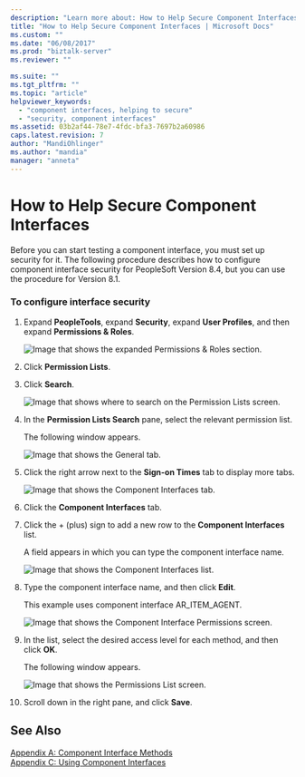 ```yaml
---
description: "Learn more about: How to Help Secure Component Interfaces"
title: "How to Help Secure Component Interfaces | Microsoft Docs"
ms.custom: ""
ms.date: "06/08/2017"
ms.prod: "biztalk-server"
ms.reviewer: ""

ms.suite: ""
ms.tgt_pltfrm: ""
ms.topic: "article"
helpviewer_keywords: 
  - "component interfaces, helping to secure"
  - "security, component interfaces"
ms.assetid: 03b2af44-78e7-4fdc-bfa3-7697b2a60986
caps.latest.revision: 7
author: "MandiOhlinger"
ms.author: "mandia"
manager: "anneta"
---
```

# How to Help Secure Component Interfaces
Before you can start testing a component interface, you must set up security for it. The following procedure describes how to configure component interface security for PeopleSoft Version 8.4, but you can use the procedure for Version 8.1.  
  
### To configure interface security  
  
1.  Expand **PeopleTools**, expand **Security**, expand **User Profiles**, and then expand **Permissions & Roles**.  
  
     ![Image that shows the expanded Permissions & Roles section.](../core/media/psadapter-47-ps-configsecurity1.gif "PSAdapter_47_PS_ConfigSecurity1")  
  
2.  Click **Permission Lists**.  
  
3.  Click **Search**.  
  
     ![Image that shows where to search on the Permission Lists screen.](../core/media/psadapter-48-ps-configsecurity2.gif "PSAdapter_48_PS_ConfigSecurity2")  
  
4.  In the **Permission Lists Search** pane, select the relevant permission list.  
  
     The following window appears.  
  
     ![Image that shows the General tab.](../core/media/psadapter-49-ps-configsecurity3.gif "PSAdapter_49_PS_ConfigSecurity3")  
  
5.  Click the right arrow next to the **Sign-on Times** tab to display more tabs.  
  
     ![Image that shows the Component Interfaces tab.](../core/media/psadapter-50-ps-configsecurity4.gif "PSAdapter_50_PS_ConfigSecurity4")  
  
6.  Click the **Component Interfaces** tab.  
  
7.  Click the + (plus) sign to add a new row to the **Component Interfaces** list.  
  
     A field appears in which you can type the component interface name.  
  
     ![Image that shows the Component Interfaces list.](../core/media/psadapter-51-ps-configsecurity5.gif "PSAdapter_51_PS_ConfigSecurity5")  
  
8.  Type the component interface name, and then click **Edit**.  
  
     This example uses component interface AR_ITEM_AGENT.  
  
     ![Image that shows the Component Interface Permissions screen.](../core/media/psadapter-52-ps-configsecurity6.gif "PSAdapter_52_PS_ConfigSecurity6")  
  
9. In the list, select the desired access level for each method, and then click **OK**.  
  
     The following window appears.  
  
     ![Image that shows the Permissions List screen.](../core/media/psadapter-53-ps-configsecurity7.gif "PSAdapter_53_PS_ConfigSecurity7")  
  
10. Scroll down in the right pane, and click **Save**.  
  
## See Also  
 [Appendix A: Component Interface Methods](../core/appendix-a-component-interface-methods.md)   
 [Appendix C: Using Component Interfaces](../core/appendix-c-using-component-interfaces.md)
